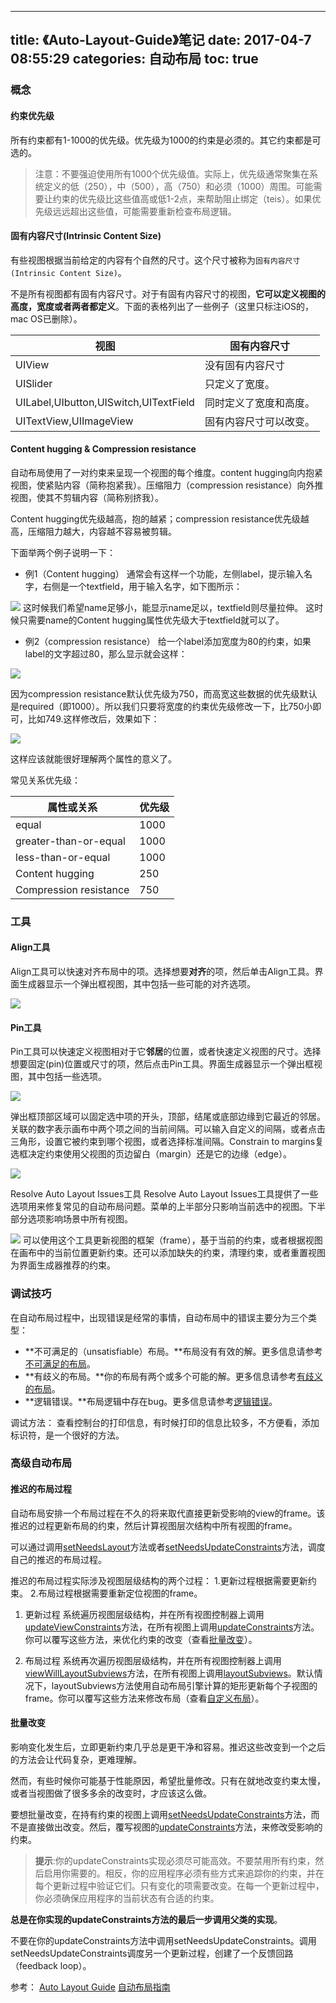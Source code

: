 
---

title: 《Auto-Layout-Guide》笔记
date: 2017-04-7 08:55:29
categories: 自动布局
toc: true
---

### 概念
#### 约束优先级
所有约束都有1-1000的优先级。优先级为1000的约束是必须的。其它约束都是可选的。

<!--more-->
>注意：不要强迫使用所有1000个优先级值。实际上，优先级通常聚集在系统定义的低（250），中（500），高（750）和必须（1000）周围。可能需要让约束的优先级比这些值高或低1-2点，来帮助阻止绑定（teis）。如果优先级远远超出这些值，可能需要重新检查布局逻辑。

#### 固有内容尺寸(Intrinsic Content Size)
有些视图根据当前给定的内容有个自然的尺寸。这个尺寸被称为`固有内容尺寸(Intrinsic Content Size)`。

不是所有视图都有固有内容尺寸。对于有固有内容尺寸的视图，**它可以定义视图的高度，宽度或者两者都定义**。下面的表格列出了一些例子（这里只标注iOS的，mac OS已删除）。

视图	|固有内容尺寸
--|--
UIView	|没有固有内容尺寸
UISlider	|只定义了宽度。
UILabel,UIbutton,UISwitch,UITextField|	同时定义了宽度和高度。
UITextView,UIImageView	| 固有内容尺寸可以改变。


#### Content hugging & Compression resistance
自动布局使用了一对约束来呈现一个视图的每个维度。content hugging向内抱紧视图，使紧贴内容（简称抱紧我）。压缩阻力（compression resistance）向外推视图，使其不剪辑内容（简称别挤我）。

Content hugging优先级越高，抱的越紧；compression resistance优先级越高，压缩阻力越大，内容越不容易被剪辑。

下面举两个例子说明一下：
* 例1（Content hugging）
通常会有这样一个功能，左侧label，提示输入名字，右侧是一个textfield，用于输入名字，如下图所示：


![](http://upload-images.jianshu.io/upload_images/760391-3843819524c2a48a.png?imageMogr2/auto-orient/strip%7CimageView2/2/w/1240)
这时候我们希望name足够小，能显示name足以，textfield则尽量拉伸。
这时候只需要name的Content hugging属性优先级大于textfield就可以了。

* 例2（compression resistance）
给一个label添加宽度为80的约束，如果label的文字超过80，那么显示就会这样：

![](http://upload-images.jianshu.io/upload_images/760391-e2ef14402782078f.png?imageMogr2/auto-orient/strip%7CimageView2/2/w/1240)

因为compression resistance默认优先级为750，而高宽这些数据的优先级默认是required（即1000）。所以我们只要将宽度的约束优先级修改一下，比750小即可，比如749.这样修改后，效果如下：

![](http://upload-images.jianshu.io/upload_images/760391-2cde8b491ccabb84.png?imageMogr2/auto-orient/strip%7CimageView2/2/w/1240)

这样应该就能很好理解两个属性的意义了。

常见关系优先级：

属性或关系|优先级
--|--
equal|1000
greater-than-or-equal|1000
 less-than-or-equal|1000
Content hugging|250
Compression resistance|750

### 工具
#### Align工具
Align工具可以快速对齐布局中的项。选择想要**对齐**的项，然后单击Align工具。界面生成器显示一个弹出框视图，其中包括一些可能的对齐选项。

![](http://upload-images.jianshu.io/upload_images/760391-2a0c61da751892b8.png?imageMogr2/auto-orient/strip%7CimageView2/2/w/1240)

#### Pin工具
Pin工具可以快速定义视图相对于它**邻居**的位置，或者快速定义视图的尺寸。选择想要固定(pin)位置或尺寸的项，然后点击Pin工具。界面生成器显示一个弹出框视图，其中包括一些选项。


![](http://upload-images.jianshu.io/upload_images/760391-3c95091daf09a074.png?imageMogr2/auto-orient/strip%7CimageView2/2/w/1240)

弹出框顶部区域可以固定选中项的开头，顶部，结尾或底部边缘到它最近的邻居。关联的数字表示画布中两个项之间的当前间隔。可以输入自定义的间隔，或者点击三角形，设置它被约束到哪个视图，或者选择标准间隔。Constrain to margins复选框决定约束使用父视图的页边留白（margin）还是它的边缘（edge）。


![](http://upload-images.jianshu.io/upload_images/760391-753104f642a87016.png?imageMogr2/auto-orient/strip%7CimageView2/2/w/1240)

Resolve Auto Layout Issues工具
Resolve Auto Layout Issues工具提供了一些选项用来修复常见的自动布局问题。菜单的上半部分只影响当前选中的视图。下半部分选项影响场景中所有视图。

![](http://upload-images.jianshu.io/upload_images/760391-7c68e65d852366cb.png?imageMogr2/auto-orient/strip%7CimageView2/2/w/1240)
可以使用这个工具更新视图的框架（frame），基于当前的约束，或者根据视图在画布中的当前位置更新约束。还可以添加缺失的约束，清理约束，或者重置视图为界面生成器推荐的约束。

### 调试技巧
在自动布局过程中，出现错误是经常的事情，自动布局中的错误主要分为三个类型：
* **不可满足的（unsatisfiable）布局。**布局没有有效的解。更多信息请参考[不可满足的布局](https://developer.apple.com/library/content/documentation/UserExperience/Conceptual/AutolayoutPG/ConflictingLayouts.html#//apple_ref/doc/uid/TP40010853-CH19-SW1)。
* **有歧义的布局。**你的布局有两个或多个可能的解。更多信息请参考[有歧义的布局](https://developer.apple.com/library/content/documentation/UserExperience/Conceptual/AutolayoutPG/AmbiguousLayouts.html#//apple_ref/doc/uid/TP40010853-CH18-SW1)。
* **逻辑错误。**布局逻辑中存在bug。更多信息请参考[逻辑错误](https://developer.apple.com/library/content/documentation/UserExperience/Conceptual/AutolayoutPG/LogicalErrors.html#//apple_ref/doc/uid/TP40010853-CH20-SW1)。

调试方法：
查看控制台的打印信息，有时候打印的信息比较多，不方便看，添加标识符，是一个很好的方法。

### 高级自动布局
#### 推迟的布局过程
自动布局安排一个布局过程在不久的将来取代直接更新受影响的view的frame。该推迟的过程更新布局的约束，然后计算视图层次结构中所有视图的frame。

可以通过调用[setNeedsLayout](https://developer.apple.com/reference/uikit/uiview/1622601-setneedslayout)方法或者[setNeedsUpdateConstraints](https://developer.apple.com/reference/uikit/uiview/1622450-setneedsupdateconstraints)方法，调度自己的推迟的布局过程。

推迟的布局过程实际涉及视图层级结构的两个过程：
1.更新过程根据需要更新约束。
2.布局过程根据需要重新定位视图的frame。

1. 更新过程
系统遍历视图层级结构，并在所有视图控制器上调用[updateViewConstraints](https://developer.apple.com/reference/uikit/uiviewcontroller/1621379-updateviewconstraints)方法，在所有视图上调用[updateConstraints](https://developer.apple.com/reference/uikit/uiview/1622512-updateconstraints)方法。你可以覆写这些方法，来优化约束的改变（查看[批量改变](https://developer.apple.com/library/content/documentation/UserExperience/Conceptual/AutolayoutPG/ModifyingConstraints.html#//apple_ref/doc/uid/TP40010853-CH29-SW2)）。

2. 布局过程
系统再次遍历视图层级结构，并在所有视图控制器上调用[viewWillLayoutSubviews](https://developer.apple.com/reference/uikit/uiviewcontroller/1621437-viewwilllayoutsubviews)方法，在所有视图上调用[layoutSubviews](https://developer.apple.com/reference/uikit/uiview/1622482-layoutsubviews)。默认情况下，layoutSubviews方法使用自动布局引擎计算的矩形更新每个子视图的frame。你可以覆写这些方法来修改布局（查看[自定义布局](https://developer.apple.com/library/content/documentation/UserExperience/Conceptual/AutolayoutPG/ModifyingConstraints.html#//apple_ref/doc/uid/TP40010853-CH29-SW4)）。


#### 批量改变
影响变化发生后，立即更新约束几乎总是更干净和容易。推迟这些改变到一个之后的方法会让代码复杂，更难理解。

然而，有些时候你可能基于性能原因，希望批量修改。只有在就地改变约束太慢，或者当视图做了很多多余的改变时，才应该这么做。

要想批量改变，在持有约束的视图上调用[setNeedsUpdateConstraints](https://developer.apple.com/reference/uikit/uiview/1622450-setneedsupdateconstraints)方法，而不是直接做出改变。然后，覆写视图的[updateConstraints](https://developer.apple.com/reference/uikit/uiview/1622512-updateconstraints)方法，来修改受影响的约束。

>**提示**:你的updateConstraints实现必须尽可能高效。不要禁用所有约束，然后启用你需要的。相反，你的应用程序必须有些方式来追踪你的约束，并在每个更新过程中验证它们。只有变化的项需要改变。在每一个更新过程中，你必须确保应用程序的当前状态有合适的约束。

**总是在你实现的updateConstraints方法的最后一步调用父类的实现**。


不要在你的updateConstraints方法中调用setNeedsUpdateConstraints。调用setNeedsUpdateConstraints调度另一个更新过程，创建了一个反馈回路（feedback loop）。


参考：
[Auto Layout Guide](https://developer.apple.com/library/content/documentation/UserExperience/Conceptual/AutolayoutPG/ModifyingConstraints.html#//apple_ref/doc/uid/TP40010853-CH29-SW1)
[自动布局指南](http://www.jianshu.com/p/5d5562106756)
